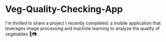 # Veg-Quality-Checking-App
I'm thrilled to share a project I recently completed: a mobile application that leverages image processing and machine learning to analyze the quality of vegetables 🌱📷.   
